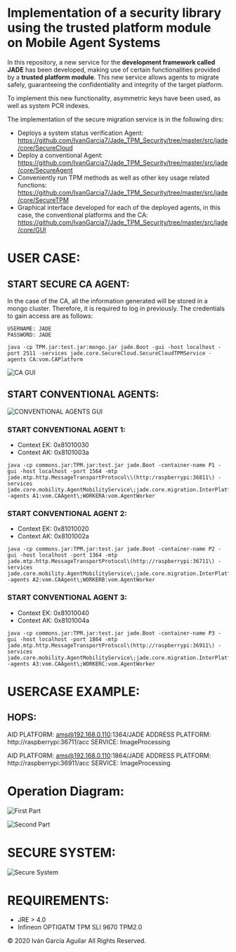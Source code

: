 
# Implementation of a security library using the trusted platform module on Mobile Agent Systems

In this repository, a new service for the **development framework called JADE** has been developed, making use of certain functionalities provided by a **trusted platform module**. This new service allows agents to migrate safely, guaranteeing the confidentiality and integrity of the target platform.

To implement this new functionality, asymmetric keys have been used, as well as system PCR indexes.

The implementation of the secure migration service is in the following dirs:

* Deploys a system status verification Agent: 
https://github.com/IvanGarcia7/Jade_TPM_Security/tree/master/src/jade/core/SecureCloud 
* Deploy a conventional Agent: 
https://github.com/IvanGarcia7/Jade_TPM_Security/tree/master/src/jade/core/SecureAgent 
* Conveniently run TPM methods as well as other key usage related functions:
https://github.com/IvanGarcia7/Jade_TPM_Security/tree/master/src/jade/core/SecureTPM 
* Graphical interface developed for each of the deployed agents, in this case, the conventional platforms and the CA:
https://github.com/IvanGarcia7/Jade_TPM_Security/tree/master/src/jade/core/GUI


# USER CASE:

## START SECURE CA AGENT:


In the case of the CA, all the information generated will be stored in a mongo cluster. Therefore, it is required to log in previously. The credentials to gain access are as follows:

``` 
USERNAME: JADE
PASSWORD: JADE
```

``` 
java -cp TPM.jar:test.jar:mongo.jar jade.Boot -gui -host localhost -port 2511 -services jade.core.SecureCloud.SecureCloudTPMService -agents CA:vom.CAPlatform
``` 

![CA GUI](https://github.com/IvanGarcia7/Jade_TPM_Security/blob/master/Images/CAAgent.png?raw=true "CA GUI")


## START CONVENTIONAL AGENTS:

![CONVENTIONAL AGENTS GUI](https://github.com/IvanGarcia7/Jade_TPM_Security/blob/master/Images/ConventionalAgent.png?raw=true "CONVENTIONAL AGENTS GUI")

### START CONVENTIONAL AGENT 1:

* Context EK: 0x81010030
* Context AK: 0x8101003a

``` 
java -cp commons.jar:TPM.jar:test.jar jade.Boot -container-name P1 -gui -host localhost -port 1564 -mtp jade.mtp.http.MessageTransportProtocol\\(http:/raspberrypi:36811\) -services jade.core.mobility.AgentMobilityService\;jade.core.migration.InterPlatformMobilityService\\;jade.core.SecureAgent.SecureAgentTPMService -agents A1:vom.CAAgent\;WORKERA:vom.AgentWorker
``` 

### START CONVENTIONAL AGENT 2:

* Context EK: 0x81010020
* Context AK: 0x8101002a

``` 
java -cp commons.jar:TPM.jar:test.jar jade.Boot -container-name P2 -gui -host localhost -port 1364 -mtp jade.mtp.http.MessageTransportProtocol\(http://raspberrypi:36711\) -services jade.core.mobility.AgentMobilityService\;jade.core.migration.InterPlatformMobilityService\\;jade.core.SecureAgent.SecureAgentTPMService -agents A2:vom.CAAgent\;WORKERB:vom.AgentWorker
``` 

### START CONVENTIONAL AGENT 3:

* Context EK: 0x81010040
* Context AK: 0x8101004a

``` 
java -cp commons.jar:TPM.jar:test.jar jade.Boot -container-name P3 -gui -host localhost -port 1864 -mtp jade.mtp.http.MessageTransportProtocol\(http://raspberrypi:36911\) -services jade.core.mobility.AgentMobilityService\;jade.core.migration.InterPlatformMobilityService\;jade.core.SecureAgent.SecureAgentTPMService -agents A3:vom.CAAgent\;WORKERC:vom.AgentWorker
``` 
# USERCASE EXAMPLE:

## HOPS:
  AID PLATFORM: ams@192.168.0.110:1364/JADE 
  ADDRESS PLATFORM: http://raspberrypi:36711/acc 
  SERVICE: ImageProcessing 
 
 
 
  AID PLATFORM: ams@192.168.0.110:1864/JADE 
  ADDRESS PLATFORM: http://raspberrypi:36911/acc 
  SERVICE: ImageProcessing 


# Operation Diagram:

![First Part](https://github.com/IvanGarcia7/Jade_TPM_Security/blob/master/Images/FirstPart.jpg?raw=true "First Part")

![Second Part](https://github.com/IvanGarcia7/Jade_TPM_Security/blob/master/Images/SecondPart.jpg?raw=true "Second Part")


# SECURE SYSTEM:

![Secure System](https://github.com/IvanGarcia7/Jade_TPM_Security/blob/master/Images/SecureSystem.jpeg?raw=true "Secure System")

# REQUIREMENTS:

* JRE > 4.0
* Infineon OPTIGATM TPM SLI 9670 TPM2.0


© 2020 Iván García Aguilar 
All Rights Reserved.

